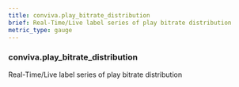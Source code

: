 ```yaml
---
title: conviva.play_bitrate_distribution
brief: Real-Time/Live label series of play bitrate distribution
metric_type: gauge
---
```

### conviva.play_bitrate_distribution

Real-Time/Live label series of play bitrate distribution